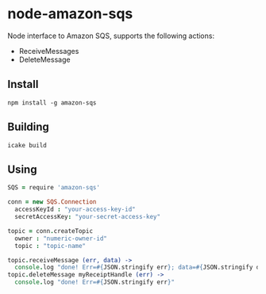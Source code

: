 node-amazon-sqs
===============

Node interface to Amazon SQS, supports the following actions:

* ReceiveMessages
* DeleteMessage

## Install

```
npm install -g amazon-sqs
```

## Building

```
icake build
```

## Using

```coffeescript
SQS = require 'amazon-sqs'

conn = new SQS.Connection 
  accessKeyId : "your-access-key-id"
  secretAccessKey: "your-secret-access-key"

topic = conn.createTopic
  owner : "numeric-owner-id"
  topic : "topic-name"

topic.receiveMessage (err, data) ->
  console.log "done! Err=#{JSON.stringify err}; data=#{JSON.stringify data}"
topic.deleteMessage myReceiptHandle (err) ->
  console.log "done! Err=#{JSON.stringify err}"
```
